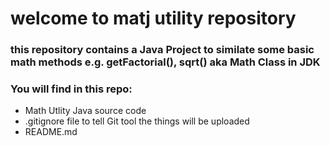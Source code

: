 # welcome to matj utility repository
### this repository contains a Java Project to similate some basic math methods e.g. getFactorial(), sqrt() aka Math Class in JDK

### You will find in this repo:
* Math Utlity Java source code 
* .gitignore file to tell Git tool the things will be uploaded 
* README.md